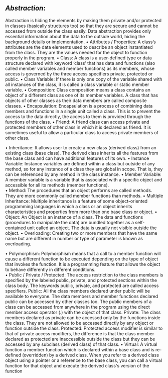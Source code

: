 ## *Abstraction*:

Abstraction is hiding the elements by making them private and/or protected in classes (basically structures too) so that they are secure and cannot be accessed from outside the class easily. Data abstraction provides only essential information about the data to the outside world, hiding the background details or implementation.
•	Attributes / Properties:
A class’s attributes are the data elements used to describe an object instantiated from the class. They are the values needed for the object to function properly in the program.
•	Class:
A class is a user-defined type or data structure declared with keyword ‘class’ that has data and functions (also called member variables and member functions) as its members, whose access is governed by the three access specifiers private, protected or public.
•	Class Variable:
If there is only one copy of the variable shared with all instances of the class, it is called a class variable or static member variable. 
•	Composition:
Class composition means a class contains an object of a different class as one of its member variables. A class that has objects of other classes as their data members are called composite classes.
•	Encapsulation:
Encapsulation is a process of combining data members and functions in a single unit called a class. This is to prevent the access to the data directly, the access to them is provided through the functions of the class.
•	Friend:
A friend class can access private and protected members of other class in which it is declared as friend. It is sometimes useful to allow a particular class to access private members of other class.

•	Inheritance:
It allows user to create a new class (derived class) from an existing class (base class). The derived class inherits all the features from the base class and can have additional features of its own.
•	Instance Variable:
Instance variables are defined within a class but outside of any method, so for any instance of a class they are global in scope. That is, they can be referenced by any method in the class instance.
•	Member Variable:
A member variable is a variable that is associated with a specific object and accessible for all its methods (member functions).  
•	Method:
The procedures that an object performs are called methods. They are more commonly called member functions than methods.
•	Multiple Inheritance:
Multiple inheritance is a feature of some object-oriented programming languages in which a class or an object inherits characteristics and properties from more than one base class or object. 
•	Object:
An Object is an instance of a class. The data and functions (procedures to manipulate the data) are bundled together as a self-contained unit called an object. The data is usually not visible outside the object. 
•	Overloading:
Creating two or more members that have the same name but are different in number or type of parameter is known as overloading.


•	Polymorphism:
Polymorphism means that a call to a member function will cause a different function to be executed depending on the type of object that invokes the function. It is a programming feature that allows the object to behave differently in different conditions.  
•	Public / Private / Protected:
The access restriction to the class members is specified by the labeled public, private, and protected sections within the class body. The keywords public, private, and protected are called access specifiers.
Public: All the class members declared under public will be available to everyone. The data members and member functions declared public can be accessed by other classes too. The public members of a class can be accessed from anywhere in the program using the direct member access operator (.) with the object of that class.
Private: The class members declared as private can be accessed only by the functions inside the class. They are not allowed to be accessed directly by any object or function outside the class. 
Protected: Protected access modifier is similar to that of private access modifiers, the difference is that the class member declared as protected are inaccessible outside the class but they can be accessed by any subclass (derived class) of that class.
•	Virtual:
A virtual function a member function which is declared within a base class and is re-defined (overridden) by a derived class. When you refer to a derived class object using a pointer or a reference to the base class, you can call a virtual function for that object and execute the derived class's version of the function


